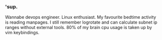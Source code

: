 ### 'sup.

Wannabe devops engineer. Linux enthusiast.
My favourite bedtime activity is reading manpages.
I still remember logrotate and can calculate subnet ip ranges without external tools.
80% of my brain cpu usage is taken up by vim keybindings.

